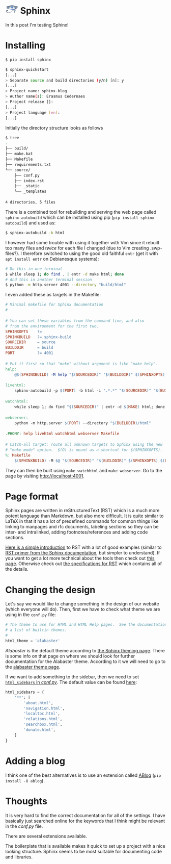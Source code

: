 # <img style="height: 1em;" alt="Sphinx logo" title="Sphinx logo" src="sphinx_logo.png"/> Sphinx
In this post I'm testing Sphinx!

# Installing

```bash
$ pip install sphinx
```

```bash
$ sphinx-quickstart
[...]
> Separate source and build directories (y/n) [n]: y
[...]
> Project name: sphinx-blog
> Author name(s): Erasmus Cedernaes
> Project release []:
[...]
> Project language [en]:
[...]
```

Initially the directory structure looks as follows
```bash
$ tree
.
├── build/
├── make.bat
├── Makefile
├── requirements.txt
└── source/
    ├── conf.py
    ├── index.rst
    ├── _static
    └── _templates

4 directories, 5 files
```

There is a combined tool for rebuilding and serving the web page called `sphinx-autobuild` which can be installed using pip (`pip install sphinx autobuild`) and used as:
```bash
$ sphinx-autobuild -b html
```

I however had some trouble with using it together with Vim since it rebuilt too many files and *twice* for each file I changed (due to Vim creating .swp-files?). I therefore switched to using the good old faithful `entr` (get it with `apt install entr` on Debianesque systems):
```bash
# Do this in one terminal
$ while sleep 1; do find . | entr -d make html; done
# And this in another terminal session
$ python -m http.server 4001 --directory "build/html"
```

I even added these as targets in the Makefile:
```Makefile
# Minimal makefile for Sphinx documentation
#

# You can set these variables from the command line, and also
# from the environment for the first two.
SPHINXOPTS    ?=
SPHINXBUILD   ?= sphinx-build
SOURCEDIR     = source
BUILDDIR      = build
PORT          ?= 4001

# Put it first so that "make" without argument is like "make help".
help:
    @$(SPHINXBUILD) -M help "$(SOURCEDIR)" "$(BUILDDIR)" $(SPHINXOPTS) $(O)

livehtml:
    sphinx-autobuild -p $(PORT) -b html -i ".*.*" "$(SOURCEDIR)" "$(BUILDDIR)/html" $(SPHINXOPTS) $(O)

watchhtml:
    while sleep 1; do find "$(SOURCEDIR)" | entr -d $(MAKE) html; done

webserver:
    python -m http.server $(PORT) --directory "$(BUILDDIR)/html"

.PHONY: help livehtml watchhtml webserver Makefile

# Catch-all target: route all unknown targets to Sphinx using the new
# "make mode" option.  $(O) is meant as a shortcut for $(SPHINXOPTS).
%: Makefile
    $(SPHINXBUILD) -M $@ "$(SOURCEDIR)" "$(BUILDDIR)" $(SPHINXOPTS) $(O)

```

They can then be built using `make watchhtml` and `make webserver`. Go to the page by visiting <a href="localhost:4001" data-proofer-ignore>http://localhost:4001</a>.

# Page format
Sphinx pages are written in reStructuredText (RST) which is a much more potent language than Markdown, but also more difficult. It is quite similar to LaTeX in that it has a lot of predefined commands for common things like linking to manpages and rfc documents, labeling sections so they can be inter- and intralinked, adding footnotes/references and adding code sections.

[Here is a simple introduction](https://thomas-cokelaer.info/tutorials/sphinx/rest_syntax.html) to RST with a lot of good examples (similar to [RST primer from the Sphinx documentation](http://www.sphinx-doc.org/en/master/usage/restructuredtext/basics.html), but simpler to understand). If you want to get a lot more technical about the tools then check out [this page](https://www.devdungeon.com/content/restructuredtext-rst-tutorial-0). Otherwise check out [the specifications for RST](http://docutils.sourceforge.net/rst.html) which contains all of the details.

# Changing the design
Let's say we would like to change something in the design of our website (which everyone will do). Then, first we have to check what theme we are using in the `conf.py` file:
```python
# The theme to use for HTML and HTML Help pages.  See the documentation for
# a list of builtin themes.
#
html_theme = 'alabaster'
```

*Alabaster* is the default theme according to [the Sphinx theming page](http://www.sphinx-doc.org/en/master/usage/theming.html#builtin-themes). There is some info on that page on where we should look for further documentation for the Alabaster theme. According to it we will need to go to the [alabaster theme page](https://alabaster.readthedocs.io/en/latest/index.html).

If we want to add something to the sidebar, then we need to set [`html_sidebars` in *conf.py*](http://www.sphinx-doc.org/en/master/usage/configuration.html#confval-html_sidebars). The default value can be found [here](https://alabaster.readthedocs.io/en/latest/installation.html):
```python
html_sidebars = {
    '**': [
        'about.html',
        'navigation.html',
        'localtoc.html',
        'relations.html',
        'searchbox.html',
        'donate.html',
    ]
}
```

# Adding a blog
I think one of the best alternatives is to use an extension called [ABlog](https://ablog.readthedocs.io/) (`pip install -U ablog`).

# Thoughts
It is very hard to find the correct documentation for all of the settings. I have basically just searched online for the keywords that I think might be relevant in the *conf.py* file.

There are several extensions available.

The boilerplate that is available makes it quick to set up a project with a nice looking structure.
Sphinx seems to be most suitable for documenting code and libraries.
